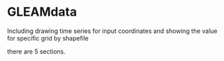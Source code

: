 # GLEAMdata
Including drawing time series for input coordinates and showing the value for specific grid by shapefile

there are 5 sections.

